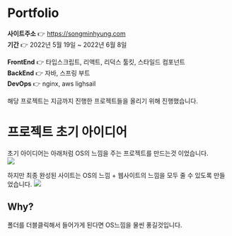# Portfolio
**사이트주소** 👉 https://songminhyung.com  
**기간** 👉 2022년 5월 19일 ~ 2022년 6월 8일  

**FrontEnd** 👉 타입스크립트, 리액트, 리덕스 툴킷, 스타일드 컴포넌트  
**BackEnd** 👉 자바, 스프링 부트  
**DevOps** 👉 nginx, aws lighsail  


해당 프로젝트는 지금까지 진행한 프로젝트들을 올리기 위해 진행했습니다.

# 프로젝트 초기 아이디어

초기 아이디어는 아래처럼 OS의 느낌을 주는 프로젝트를 만드는것 이었습니다.  
![](https://velog.velcdn.com/images/song961003/post/f100d377-65e0-4ae2-863a-5d992484eeaf/image.png)

하지만 최종 완성된 사이트는 OS의 느낌 + 웹사이트의 느낌을 모두 줄 수 있도록 만들었습니다.
![](https://velog.velcdn.com/images/song961003/post/ce19f58f-4018-4154-a67f-d1e4894cbb83/image.png)

## Why?
폴더를 더블클릭해서 들어가게 된다면 OS느낌을 물씬 풍길것입니다.
